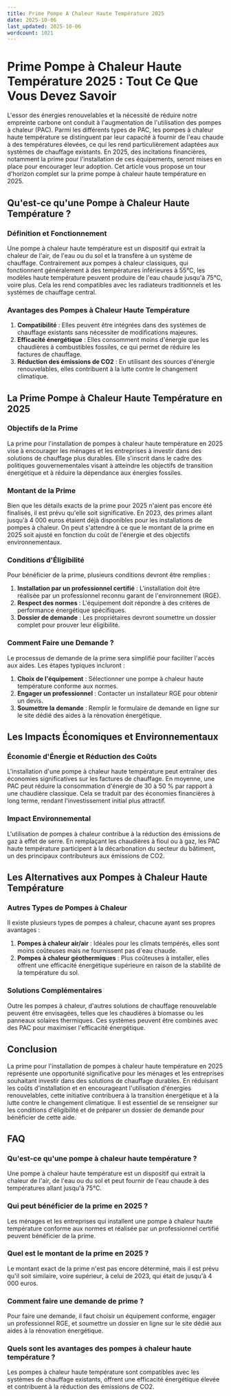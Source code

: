 ```yaml
---
title: Prime Pompe A Chaleur Haute Température 2025
date: 2025-10-06
last_updated: 2025-10-06
wordcount: 1021
---
```


# Prime Pompe à Chaleur Haute Température 2025 : Tout Ce Que Vous Devez Savoir

L'essor des énergies renouvelables et la nécessité de réduire notre empreinte carbone ont conduit à l'augmentation de l'utilisation des pompes à chaleur (PAC). Parmi les différents types de PAC, les pompes à chaleur haute température se distinguent par leur capacité à fournir de l'eau chaude à des températures élevées, ce qui les rend particulièrement adaptées aux systèmes de chauffage existants. En 2025, des incitations financières, notamment la prime pour l'installation de ces équipements, seront mises en place pour encourager leur adoption. Cet article vous propose un tour d'horizon complet sur la prime pompe à chaleur haute température en 2025.

## Qu'est-ce qu'une Pompe à Chaleur Haute Température ?

### Définition et Fonctionnement

Une pompe à chaleur haute température est un dispositif qui extrait la chaleur de l'air, de l'eau ou du sol et la transfère à un système de chauffage. Contrairement aux pompes à chaleur classiques, qui fonctionnent généralement à des températures inférieures à 55°C, les modèles haute température peuvent produire de l'eau chaude jusqu'à 75°C, voire plus. Cela les rend compatibles avec les radiateurs traditionnels et les systèmes de chauffage central.

### Avantages des Pompes à Chaleur Haute Température

1. **Compatibilité** : Elles peuvent être intégrées dans des systèmes de chauffage existants sans nécessiter de modifications majeures.
2. **Efficacité énergétique** : Elles consomment moins d'énergie que les chaudières à combustibles fossiles, ce qui permet de réduire les factures de chauffage.
3. **Réduction des émissions de CO2** : En utilisant des sources d'énergie renouvelables, elles contribuent à la lutte contre le changement climatique.

## La Prime Pompe à Chaleur Haute Température en 2025

### Objectifs de la Prime

La prime pour l'installation de pompes à chaleur haute température en 2025 vise à encourager les ménages et les entreprises à investir dans des solutions de chauffage plus durables. Elle s'inscrit dans le cadre des politiques gouvernementales visant à atteindre les objectifs de transition énergétique et à réduire la dépendance aux énergies fossiles.

### Montant de la Prime

Bien que les détails exacts de la prime pour 2025 n'aient pas encore été finalisés, il est prévu qu'elle soit significative. En 2023, des primes allant jusqu'à 4 000 euros étaient déjà disponibles pour les installations de pompes à chaleur. On peut s'attendre à ce que le montant de la prime en 2025 soit ajusté en fonction du coût de l'énergie et des objectifs environnementaux.

### Conditions d'Éligibilité

Pour bénéficier de la prime, plusieurs conditions devront être remplies :

1. **Installation par un professionnel certifié** : L'installation doit être réalisée par un professionnel reconnu garant de l'environnement (RGE).
2. **Respect des normes** : L'équipement doit répondre à des critères de performance énergétique spécifiques.
3. **Dossier de demande** : Les propriétaires devront soumettre un dossier complet pour prouver leur éligibilité.

### Comment Faire une Demande ?

Le processus de demande de la prime sera simplifié pour faciliter l'accès aux aides. Les étapes typiques incluront :

1. **Choix de l'équipement** : Sélectionner une pompe à chaleur haute température conforme aux normes.
2. **Engager un professionnel** : Contacter un installateur RGE pour obtenir un devis.
3. **Soumettre la demande** : Remplir le formulaire de demande en ligne sur le site dédié des aides à la rénovation énergétique.

## Les Impacts Économiques et Environnementaux

### Économie d'Énergie et Réduction des Coûts

L'installation d'une pompe à chaleur haute température peut entraîner des économies significatives sur les factures de chauffage. En moyenne, une PAC peut réduire la consommation d'énergie de 30 à 50 % par rapport à une chaudière classique. Cela se traduit par des économies financières à long terme, rendant l'investissement initial plus attractif.

### Impact Environnemental

L'utilisation de pompes à chaleur contribue à la réduction des émissions de gaz à effet de serre. En remplaçant les chaudières à fioul ou à gaz, les PAC haute température participent à la décarbonation du secteur du bâtiment, un des principaux contributeurs aux émissions de CO2.

## Les Alternatives aux Pompes à Chaleur Haute Température

### Autres Types de Pompes à Chaleur

Il existe plusieurs types de pompes à chaleur, chacune ayant ses propres avantages :

1. **Pompes à chaleur air/air** : Idéales pour les climats tempérés, elles sont moins coûteuses mais ne fournissent pas d'eau chaude.
2. **Pompes à chaleur géothermiques** : Plus coûteuses à installer, elles offrent une efficacité énergétique supérieure en raison de la stabilité de la température du sol.

### Solutions Complémentaires

Outre les pompes à chaleur, d'autres solutions de chauffage renouvelable peuvent être envisagées, telles que les chaudières à biomasse ou les panneaux solaires thermiques. Ces systèmes peuvent être combinés avec des PAC pour maximiser l'efficacité énergétique.

## Conclusion

La prime pour l'installation de pompes à chaleur haute température en 2025 représente une opportunité significative pour les ménages et les entreprises souhaitant investir dans des solutions de chauffage durables. En réduisant les coûts d'installation et en encourageant l'utilisation d'énergies renouvelables, cette initiative contribuera à la transition énergétique et à la lutte contre le changement climatique. Il est essentiel de se renseigner sur les conditions d'éligibilité et de préparer un dossier de demande pour bénéficier de cette aide.

## FAQ

### Qu'est-ce qu'une pompe à chaleur haute température ?

Une pompe à chaleur haute température est un dispositif qui extrait la chaleur de l'air, de l'eau ou du sol et peut fournir de l'eau chaude à des températures allant jusqu'à 75°C.

### Qui peut bénéficier de la prime en 2025 ?

Les ménages et les entreprises qui installent une pompe à chaleur haute température conforme aux normes et réalisée par un professionnel certifié peuvent bénéficier de la prime.

### Quel est le montant de la prime en 2025 ?

Le montant exact de la prime n'est pas encore déterminé, mais il est prévu qu'il soit similaire, voire supérieur, à celui de 2023, qui était de jusqu'à 4 000 euros.

### Comment faire une demande de prime ?

Pour faire une demande, il faut choisir un équipement conforme, engager un professionnel RGE, et soumettre un dossier en ligne sur le site dédié aux aides à la rénovation énergétique.

### Quels sont les avantages des pompes à chaleur haute température ?

Les pompes à chaleur haute température sont compatibles avec les systèmes de chauffage existants, offrent une efficacité énergétique élevée et contribuent à la réduction des émissions de CO2.